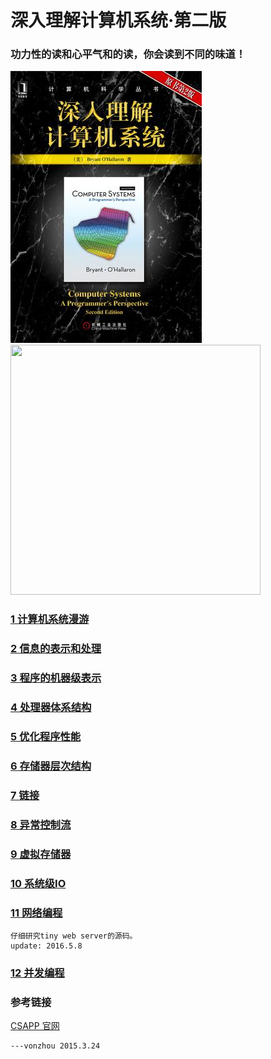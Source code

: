 #  深入理解计算机系统·第二版


### 功力性的读和心平气和的读，你会读到不同的味道！ 

![](csapp.jpg)    <img src="https://github.com/vonzhou/Blog/blob/master/content/images/Wechat.jpeg" height="400" width="400">


### [1 计算机系统漫游](chapter01)

### [2 信息的表示和处理](https://github.com/vonzhou/CSAPP/tree/master/chapter02#2-信息的表示和处理)

### [3 程序的机器级表示](chapter03)

### [4 处理器体系结构](chapter04)

### [5 优化程序性能](chapter05)
### [6 存储器层次结构](chapter06)
### [7 链接](chapter07)
### [8 异常控制流](chapter8)
### [9 虚拟存储器](chapter09)
### [10 系统级IO](chapter10)
### [11 网络编程](chapter11)

	仔细研究tiny web server的源码。
	update: 2016.5.8

	
### [12 并发编程](chapter12)

### 参考链接
[CSAPP 官网](http://csapp.cs.cmu.edu/public/students.html)

	---vonzhou 2015.3.24


	


